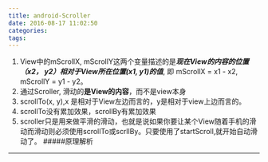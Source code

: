 ```yaml
---
title: android-Scroller
date: 2016-08-17 11:02:50
categories:
tags:
---
```

1. View中的mScrollX, mScrollY这两个变量描述的是***现在View的内容的位置（x2， y2）相对于View所在位置(x1, y1)的值***, 即 mScrollX = x1 - x2, mScrollY = y1 - y2。 
2. 通过Scroller, 滑动的**是View的内容**，而不是view本身
3. scrollTo(x, y),x 是相对于View左边而言的，y是相对于view上边而言的。
4. scrollTo没有累加效果，scrollBy有累加效果
5. scroller只是用来做平滑的滑动，也就是说如果你要让某个View随着手机的滑动而滑动则必须使用scrollTo或scrllBy。只要使用了startScroll,就开始自动滑动了。
#####原理解析
> 


----------